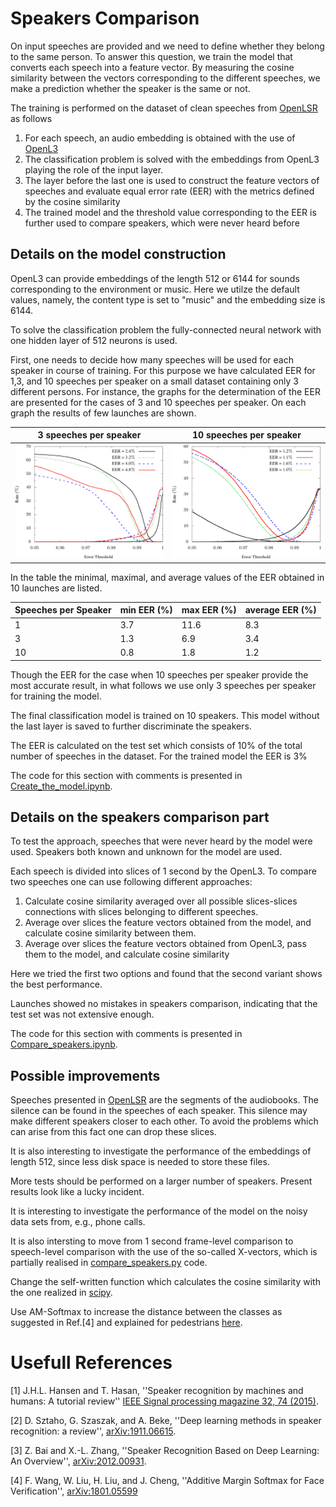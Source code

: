 # Speakers Comparison

On input speeches are provided and we need to define whether they belong to the same person.
To answer this question, we train the model that converts each speech into a feature vector. By measuring the cosine similarity between the vectors corresponding to the different speeches, we make a prediction whether the speaker is the same or not.

The training is performed on the dataset of clean speeches from [OpenLSR](https://www.openslr.org/resources/12/train-clean-100.tar.gz) as follows
1. For each speech, an audio embedding is obtained with the use of [OpenL3](https://openl3.readthedocs.io/en/latest/)
2. The classification problem is solved with the embeddings from OpenL3 playing the role of the input layer.
3. The layer before the last one is used to construct the feature vectors of speeches and evaluate equal error rate (EER) with the metrics defined by the cosine similarity
4. The trained model and the threshold value corresponding to the EER is further used to compare speakers, which were never heard before

## Details on the model construction

OpenL3 can provide embeddings of the length 512 or 6144 for sounds corresponding to the environment or music. Here we utilze the default values, namely, the content type is set to "music" and the embedding size is 6144.

To solve the classification problem the fully-connected neural network with one hidden layer of 512 neurons is used.

First, one needs to decide how many speeches will be used for each speaker in course of training. For this purpose we have calculated EER for 1,3, and 10 speeches per speaker on a small dataset containing only 3 different persons. 
For instance, the graphs for the determination of the EER are presented for the cases of 3 and 10 speeches per speaker. On each graph the results of few launches are shown. 

3 speeches per speaker |  10 speeches per speaker
:-------------------------:|:-------------------------:
<img src="graph/03speeches.png" alt="drawing" width="100%"/>  |  <img src="graph/10speeches.png" alt="drawing" width="100%"/>

In the table the minimal, maximal, and average values of the EER obtained in 10 launches are listed. 

Speeches per Speaker | min EER (%)| max EER (%)| average EER (%)
-------------------|------|----|---
  1  | 3.7 | 11.6 | 8.3
  3  | 1.3 |  6.9 | 3.4
 10  | 0.8 |  1.8 | 1.2
 
Though the EER for the case when 10 speeches per speaker provide the most accurate result, in what follows we use only 3 speeches per speaker for training the model.

The final classification model is trained on 10 speakers. This model without the last layer is saved to further discriminate the speakers.

The EER is calculated on the test set which consists of 10% of the total number of speeches in the dataset. For the trained model the EER is 3%

The code for this section with comments is presented in [Create_the_model.ipynb](Create_the_model.ipynb).

## Details on the speakers comparison part

To test the approach, speeches that were never heard by the model were used. Speakers both known and unknown for the model are used.

Each speech is divided into slices of 1 second by the OpenL3. To compare two speeches one can use following different approaches:
1. Calculate cosine similarity averaged over all possible slices-slices connections with slices belonging to different speeches.
2. Average over slices the feature vectors obtained from the model, and calculate cosine similarity between them.
3. Average over slices the feature vectors obtained from OpenL3, pass them to the model, and calculate cosine similarity

Here we tried the first two options and found that the second variant shows the best performance.

Launches showed no mistakes in speakers comparison, indicating that the test set was not extensive enough.

The code for this section with comments is presented in [Compare_speakers.ipynb](Compare_speakers.ipynb).

## Possible improvements

Speeches presented in [OpenLSR](https://www.openslr.org/resources/12/train-clean-100.tar.gz) are the segments of the audiobooks. The silence can be found in the speeches of each speaker. This silence may make different speakers closer to each other. To avoid the problems which can arise from this fact one can drop these slices.

It is also interesting to investigate the performance of the embeddings of length 512, since less disk space is needed to store these files.

More tests should be performed on a larger number of speakers. Present results look like a lucky incident.

It is interesting to investigate the performance of the model on the noisy data sets from, e.g., phone calls.

It is also intersting to move from 1 second frame-level comparison to speech-level comparison with the use of the so-called X-vectors, which is partially realised in [compare_speakers.py](compare_speakers.py) code.

Change the self-written function which calculates the cosine similarity with the one realized in [scipy](https://docs.scipy.org/doc/scipy/reference/generated/scipy.spatial.distance.cosine.html).

Use AM-Softmax to increase the distance between the classes as suggested in Ref.[4] and explained for pedestrians [here](https://towardsdatascience.com/additive-margin-softmax-loss-am-softmax-912e11ce1c6b).

# Usefull References

[1] J.H.L. Hansen and T. Hasan,
''Speaker recognition by machines and humans: A tutorial review'' 
[IEEE Signal processing magazine 32, 74 (2015)](https://www.semanticscholar.org/paper/Speaker-Recognition-by-Machines-and-Humans%3A-A-Hansen-Hasan/c7d244dde874f82e5982e27391251fa66d41de8f#paper-header).

[2] D. Sztaho, G. Szaszak, and A. Beke,
''Deep learning methods in speaker recognition: a review'',
[arXiv:1911.06615](https://arxiv.org/abs/1911.06615).

[3] Z. Bai and X.-L. Zhang,
''Speaker Recognition Based on Deep Learning: An Overview'',
[arXiv:2012.00931](https://arxiv.org/abs/2012.00931).

[4] F. Wang, W. Liu, H. Liu, and J. Cheng,
''Additive Margin Softmax for Face Verification'',
[arXiv:1801.05599](https://arxiv.org/abs/1801.05599)
